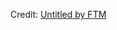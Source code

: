 <div id="observablehq-401c1a38"></div>
<p>Credit: <a href="https://observablehq.com/d/03a9d649093847ef">Untitled by FTM</a></p>

<link rel="stylesheet" href="https://cdn.jsdelivr.net/npm/@observablehq/inspector@5/dist/inspector.css">
<script type="module">
import {Runtime, Inspector} from "https://cdn.jsdelivr.net/npm/@observablehq/runtime@5/dist/runtime.js";
import define from "https://api.observablehq.com/d/03a9d649093847ef.js?";
new Runtime().module(define, Inspector.into("#observablehq-401c1a38"));
</script>
